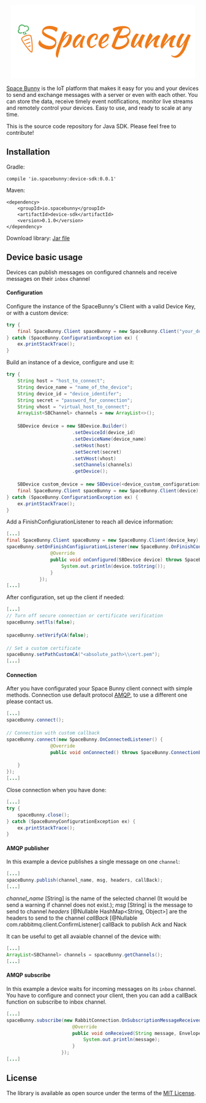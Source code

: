 <p align="center">
  <img width="480" src="assets/logo.png"/>
</p>

[Space Bunny](http://spacebunny.io) is the IoT platform that makes it easy for you and your devices to send and exchange messages with a server or even with each other. You can store the data, receive timely event notifications, monitor live streams and remotely control your devices. Easy to use, and ready to scale at any time.

This is the source code repository for Java SDK.
Please feel free to contribute!

## Installation

Gradle: 

```
compile 'io.spacebunny:device-sdk:0.0.1'
```

Maven: 

```
<dependency>
    <groupId>io.spacebunny</groupId>
    <artifactId>device-sdk</artifactId>
    <version>0.1.0</version>
</dependency>
```

Download library: [Jar file](https://github.com/space-bunny/java_sdk/blob/master/device-sdk-0.1.0.jar)

## Device basic usage

Devices can publish messages on configured channels and receive messages on their `inbox` channel

#### Configuration

Configure the instance of the SpaceBunny's Client with a valid Device Key, or with a custom device:

```java
try {
    final SpaceBunny.Client spaceBunny = new SpaceBunny.Client("your_device_key");
} catch (SpaceBunny.ConfigurationException ex) {
    ex.printStackTrace();
}
```

Build an instance of a device, configure and use it:

```java
try {
    String host = "host_to_connect";
    String device_name = "name_of_the_device";
    String device_id = "device_identifer";
    String secret = "password_for_connection";
    String vhost = "virtual_host_to_connect";
    ArrayList<SBChannel> channels = new ArrayList<>();
    
    SBDevice device = new SBDevice.Builder()
                        .setDeviceId(device_id)
                        .setDeviceName(device_name)
                        .setHost(host)
                        .setSecret(secret)
                        .setVHost(vhost)
                        .setChannels(channels)
                        .getDevice();

    SBDevice custom_device = new SBDevice(<device_custom_configuration>);
    final SpaceBunny.Client spaceBunny = new SpaceBunny.Client(device);
} catch (SpaceBunny.ConfigurationException ex) {
    ex.printStackTrace();
}
```

Add a FinishConfigiurationListener to reach all device information:

```java
[...]
final SpaceBunny.Client spaceBunny = new SpaceBunny.Client(device_key);
spaceBunny.setOnFinishConfigiurationListener(new SpaceBunny.OnFinishConfigiurationListener() {
                @Override
                public void onConfigured(SBDevice device) throws SpaceBunny.ConnectionException {
                    System.out.println(device.toString());
                }
            });
[...]
```

After configuration, set up the client if needed:

```java
[...]
// Turn off secure connection or certificate verification
spaceBunny.setTls(false);

spaceBunny.setVerifyCA(false);

// Set a custom certificate
spaceBunny.setPathCustomCA("<absolute_path>\\cert.pem");
[...]
```

#### Connection

After you have configurated your Space Bunny client connect with simple methods.
Connection use default protocol [AMQP](https://www.amqp.org/), to use a different one please contact us.

```java
[...]
spaceBunny.connect();

// Connection with custom callback
spaceBunny.connect(new SpaceBunny.OnConnectedListener() {
                @Override
                public void onConnected() throws SpaceBunny.ConnectionException {
        
    }
});
[...]
```

Close connection when you have done:
```java
[...]
try {
    spaceBunny.close();
} catch (SpaceBunnyConfigurationException ex) {
    ex.printStackTrace();
}
```

#### AMQP publisher

In this example a device publishes a single message on one `channel`:

```java
[...]
spaceBunny.publish(channel_name, msg, headers, callBack);
[...]
```

*channel_name* [String] is the name of the selected channel (It would be send a warning if channel does not exist.);
*msg* [String] is the message to send to channel
*headers* [@Nullable HashMap<String, Object>] are the headers to send to the channel
*callBack* [@Nullable com.rabbitmq.client.ConfirmListener] callBack to publish Ack and Nack

It can be useful to get all avaiable channel of the device with:

```java
[...]
ArrayList<SBChannel> channels = spaceBunny.getChannels();
[...]
```

#### AMQP subscribe

In this example a device waits for incoming messages on its `inbox` channel.
You have to configure and connect your client, then you can add a callBack function on subscribe to inbox channel.

```java
[...]
spaceBunny.subscribe(new RabbitConnection.OnSubscriptionMessageReceivedListener() {
                        @Override
                        public void onReceived(String message, Envelope envelope) {
                            System.out.println(message);
                        }
                    });
[...]
```

## License

The library is available as open source under the terms of the [MIT License](http://opensource.org/licenses/MIT).